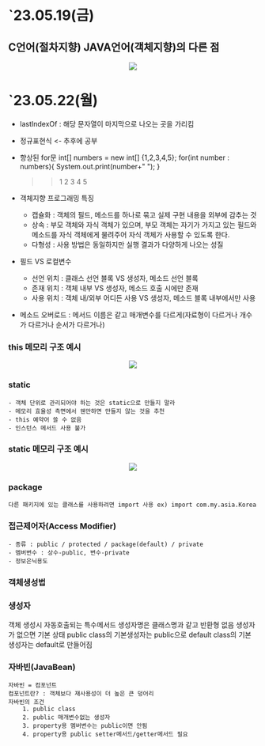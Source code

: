 # `23.05.19(금)

## C언어(절차지향) JAVA언어(객체지향)의 다른 점
<p align="center">
    <img src="https://github.com/yelo-o/CNA_JAVA/assets/64743180/d8680942-61c5-40a9-b55f-e8d1318ab639">
</p>


# `23.05.22(월)
- lastIndexOf : 해당 문자열이 마지막으로 나오는 곳을 가리킴

- 정규표현식 <- 추후에 공부 

- 향상된 for문
	int[] numbers = new int[] {1,2,3,4,5};
	for(int number : numbers){
		System.out.print(number+" ");
	}
	>> 1 2 3 4 5
	
- 객체지향 프로그래밍 특징
	- 캡슐화 : 객체의 필드, 메소드를 하나로 묶고 실제 구현 내용을 외부에 감추는 것
	- 상속 : 부모 객체와 자식 객체가 있으며, 부모 객체는 자기가 가지고 있는
			 필드와 메소드를 자식 객체에게 물려주어 자식 객체가 사용할 수 있도록 한다.
	- 다형성 : 사용 방법은 동일하지만 실행 결과가 다양하게 나오는 성질
	
- 필드 VS 로컬변수
	- 선언 위치 : 클래스 선언 블록		   VS 생성자, 메소드 선언 블록
	- 존재 위치 : 객체 내부 			   VS 생성자, 메소드 호출 시에만 존재
	- 사용 위치 : 객체 내/외부 어디든 사용 VS 생성자, 메소드 블록 내부에서만 사용

- 메소드 오버로드 : 메서드 이름은 같고 매개변수를 다르게(자료형이 다르거나 개수가 다르거나 순서가 다르거나)

### this 메모리 구조 예시
<p align="center">
    <img src="https://github.com/yelo-o/CNA_JAVA/assets/64743180/ff4cd0d5-6173-40cf-adbd-c295326cf02b">
</p>


### static
	- 객체 단위로 관리되어야 하는 것은 static으로 만들지 말라
	- 메모리 효율성 측면에서 웬만하면 만들지 않는 것을 추천
	- this 예약어 쓸 수 없음
	- 인스턴스 메서드 사용 불가
	
### static 메모리 구조 예시
<p align="center">
    <img src="https://github.com/yelo-o/CNA_JAVA/assets/64743180/96fd1962-27d2-4a16-ade8-501e5b55c62a">
</p>

### package
	다른 패키지에 있는 클래스를 사용하려면 import 사용 ex) import com.my.asia.Korea
	
### 접근제어자(Access Modifier)
	- 종류 : public / protected / package(default) / private
	- 멤버변수 : 상수-public, 변수-private
	- 정보은닉용도
	
### 객체생성법


### 생성자
객체 생성시 자동호출되는 특수메서드
생성자명은 클래스명과 같고 반환형 없음
생성자가 없으면 기본 상태 
public class의 기본생성자는 public으로
default class의 기본생성자는 default로 만들어짐

### 자바빈(JavaBean)
	자바빈 = 컴포넌트
	컴포넌트란? : 객체보다 재사용성이 더 높은 큰 덩어리
	자바빈의 조건
		1. public class
		2. public 매개변수없는 생성자
		3. property용 멤버변수는 public이면 안됨
		4. property용 public setter메서드/getter메서드 필요 
